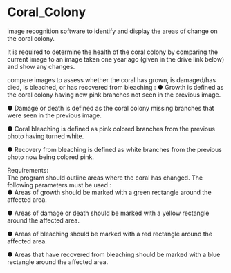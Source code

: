 # Coral_Colony
image recognition software to identify and display the areas of change on the coral colony.	

It is required to determine the health of the coral colony by comparing the current
image to an image taken one year ago (given in the drive link below) and show any
changes.

compare images to assess whether the coral has grown, is
damaged/has died, is bleached, or has recovered from bleaching :
● Growth is defined as the coral colony having new pink branches not seen in the
previous image.

● Damage or death is defined as the coral colony missing branches that were seen in
the previous image.

● Coral bleaching is defined as pink colored branches from the previous photo having
turned white.

● Recovery from bleaching is defined as white branches from the previous photo now
being colored pink.	

Requirements:	
The program should outline areas where the coral has changed. The following
parameters must be used :	
● Areas of growth should be marked with a green rectangle around the affected area.

● Areas of damage or death should be marked with a yellow rectangle around the
affected area.

● Areas of bleaching should be marked with a red rectangle around the affected area.

● Areas that have recovered from bleaching should be marked with a blue rectangle
around the affected area.


